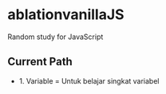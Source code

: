 # ablationvanillaJS
Random study for JavaScript


## Current Path
<ul>
  <li>1. Variable = Untuk belajar singkat variabel</li>
</ul>
